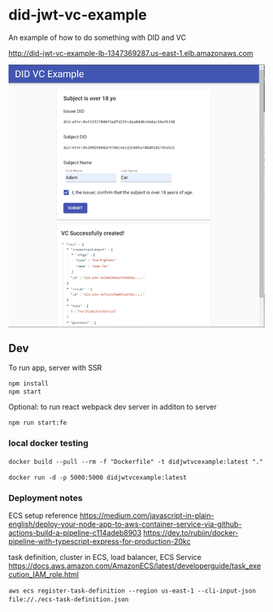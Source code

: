 # did-jwt-vc-example
An example of how to do something with DID and VC

http://did-jwt-vc-example-lb-1347369287.us-east-1.elb.amazonaws.com

<img src="/docs/page.png" align="middle" width="900" >

## Dev
To run app, server with SSR
```
npm install
npm start
```
Optional: to run react webpack dev server in additon to server
```
npm run start:fe
```

### local docker testing
`docker build --pull --rm -f "Dockerfile" -t didjwtvcexample:latest "."`

`docker run -d -p 5000:5000 didjwtvcexample:latest`

### Deployment notes
ECS setup reference 
https://medium.com/javascript-in-plain-english/deploy-your-node-app-to-aws-container-service-via-github-actions-build-a-pipeline-c114adeb8903
https://dev.to/rubiin/docker-pipeline-with-typescript-express-for-production-20kc

task definition, cluster in ECS, load balancer, ECS Service https://docs.aws.amazon.com/AmazonECS/latest/developerguide/task_execution_IAM_role.html

`aws ecs register-task-definition --region us-east-1 --cli-input-json file://./ecs-task-definition.json`
